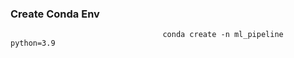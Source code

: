 
### Create Conda Env                                      
                                      
                                      conda create -n ml_pipeline python=3.9
